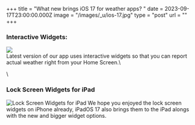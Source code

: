 +++
title = "What new brings iOS 17 for weather apps? "
date = 2023-09-17T23:00:00.000Z
image = "/images/_u/ios-17.jpg"
type = "post"
url = ""
+++

### Interactive Widgets:

![](/images/_u/i_w2.jpeg)\
Latest version of our app uses interactive widgets so that you can report actual weather right from your Home Screen.\\

\\

### Lock Screen Widgets for iPad

![Lock Screen Widgets for iPad](/images/_u/ipad_rect.jpg)
We hope you enjoyed the lock screen widgets on iPhone already, iPadOS 17 also brings them to the iPad alongs with the new and bigger widget options.
